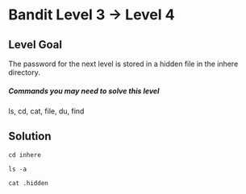 
# Bandit Level 3 → Level 4
## Level Goal

The password for the next level is stored in a hidden file in the inhere directory.
##### Commands you may need to solve this level

ls, cd, cat, file, du, find

## Solution
```
cd inhere
```
```
ls -a
```
```
cat .hidden
```
